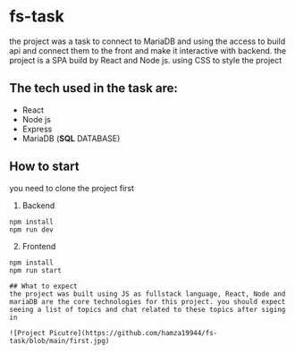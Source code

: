 # fs-task
the project was a task to connect to MariaDB and using the access to build api and connect them to the front and make it interactive with backend. the project is a SPA build by React and Node js. using CSS to style the project 

## The tech used in the task are:
* React
* Node js
* Express
* MariaDB (**SQL** DATABASE)

## How to start
you need to clone the project first
1. Backend
```cd api
npm install
npm run dev
```
2. Frontend
```cd front
npm install
npm run start

## What to expect
the project was built using JS as fullstack language, React, Node and mariaDB are the core technologies for this project. you should expect seeing a list of topics and chat related to these topics after siging in

![Project Picutre](https://github.com/hamza19944/fs-task/blob/main/first.jpg)

